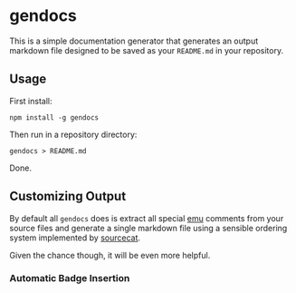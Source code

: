 # gendocs

This is a simple documentation generator that generates an output markdown
file designed to be saved as your `README.md` in your repository.

## Usage

First install:

```
npm install -g gendocs
```

Then run in a repository directory:

```
gendocs > README.md
```

Done.

## Customizing Output

By default all `gendocs` does is extract all special
[emu](https://github.com/puffnfresh/emu.js) comments from your source files
and generate a single markdown file using a sensible ordering system
implemented by [sourcecat](https://github.com/DamonOehlman/sourcecat).

Given the chance though, it will be even more helpful.

### Automatic Badge Insertion
